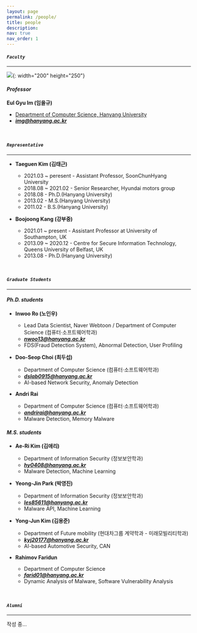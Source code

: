 ```yaml
---
layout: page
permalink: /people/
title: people
description:
nav: true
nav_order: 1
---
```

#### ***`Faculty`***
---
![]({{site.url}}/assets/img/prof.jpeg){: width="200" height="250"}
#### ***Professor***
**Eul Gyu Im (임을규)**
  - [Department of Computer Science, Hanyang University](https://www.hanyang.ac.kr/web/eng)<br>
  - ***<a href="mailto:img@hanyang.ac.kr">img@hanyang.ac.kr</a>***

<br>

#### ***`Representative`***
--- 
- **Taeguen Kim (김태근)**
  - 2021.03 ~ peresent - Assistant Professor, SoonChunHyang University
  - 2018.08 ~ 2021.02  - Senior Researcher, Hyundai motors group
  - 2018.08 - Ph.D.(Hanyang University)
  - 2013.02 - M.S.(Hanyang University)
  - 2011.02 - B.S.(Hanyang University)
 
- **Boojoong Kang (강부중)**
  - 2021.01 ~ present - Assistant Professor at University of Southampton, UK
  - 2013.09 ~ 2020.12 - Centre for Secure Information Technology, Queens University of Belfast, UK
  - 2013.08 - Ph.D.(Hanyang University)

<br>

#### ***`Graduate Students`***
--- 
#### ***Ph.D. students***
- **Inwoo Ro (노인우)**
  - Lead Data Scientist, Naver Webtoon / Department of Computer Science (컴퓨터·소프트웨어학과)<br>
  - ***<a href="mailto:nwoo13@hanyang.ac.kr ">nwoo13@hanyang.ac.kr</a>***
  - FDS(Fraud Detection System), Abnormal Detection, User Profiling 
- **Doo-Seop Choi (최두섭)**
  - Department of Computer Science (컴퓨터·소프트웨어학과)
  - ***<a href="mailto:dslab0915@hanyang.ac.kr">dslab0915@hanyang.ac.kr</a>***
  - AI-based Network Security, Anomaly Detection

- **Andri Rai**
  - Department of Computer Science (컴퓨터·소프트웨어학과)
  - ***<a href="mailto:andrirai@hanyang.ac.kr">andrirai@hanyang.ac.kr</a>***
  - Malware Detection, Memory Malware

#### ***M.S. students***

- **Ae-Ri Kim (김애리)**
  - Department of Information Security (정보보안학과)
  - ***<a href="mailto:hy0408@hanyang.ac.kr">hy0408@hanyang.ac.kr</a>***
  - Malware Detection, Machine Learning

- **Yeong-Jin Park (박영진)**
  - Department of Information Security (정보보안학과)
  - ***<a href="mailto:les85611@hanyang.ac.kr">les85611@hanyang.ac.kr</a>***
  - Malware API, Machine Learning

- **Yong-Jun Kim (김용준)**
  - Department of Future mobility (현대차그룹 계약학과 - 미래모빌리티학과)
  - ***<a href="mailto:kyj20177@hanyang.ac.kr">kyj20177@hanyang.ac.kr</a>***
  - AI-based Automotive Security, CAN

- **Rahimov Faridun**
  - Department of Computer Science
  - ***<a href="mailto:farid01@hanyang.ac.kr">farid01@hanyang.ac.kr</a>***
  - Dynamic Analysis of Malware, Software Vulnerability Analysis

<br>

#### ***`Alumni`***
--- 
작성 중... 